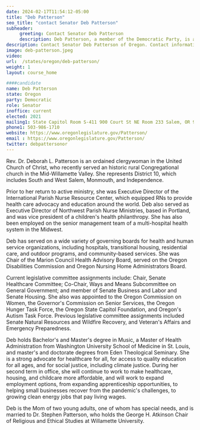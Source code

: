```yaml
---
date: 2024-02-17T11:54:12-05:00
title: "Deb Patterson"
seo_title: "contact Senator Deb Patterson"
subheader:
     greeting: Contact Senator Deb Patterson
     description: Deb Patterson, a member of the Democratic Party, is an American politician serving in the Oregon State Senate, representing District 10. She assumed office on January 11, 2021.
description: Contact Senator Deb Patterson of Oregon. Contact information for Deb Patterson includes email address, phone number, and mailing address.
image: deb-patterson.jpeg
video:
url:  /states/oregon/deb-patterson/
weight: 1
layout: course_home

####candidate
name: Deb Patterson
state: Oregon
party: Democratic
role: Senator
inoffice: current
elected: 2021
mailing1: State Capitol Room S-411 900 Court St NE Room 233 Salem, OR 97301
phone1: 503-986-1710
website: https://www.oregonlegislature.gov/Patterson/
email : https://www.oregonlegislature.gov/Patterson/
twitter: debpattersonor
---
```


Rev. Dr. Deborah L. Patterson is an ordained clergywoman in the United Church of Christ, who recently served an historic rural Congregational church in the Mid-Willamette Valley.  She represents District 10, which includes South and West Salem, Monmouth, and Independence.

Prior to her return to active ministry, she was Executive Director of the International Parish Nurse Resource Center, which equipped RNs to provide health care advocacy and education around the world.  Deb also served as Executive Director of Northwest Parish Nurse Ministries, based in Portland, and was vice president of a children's health philanthropy. She has also been employed on the senior management team of a multi-hospital health system in the Midwest.  

Deb has served on a wide variety of governing boards for health and human service organizations, including hospitals, transitional housing, residential care, and outdoor programs, and community-based services. She was Chair of the Marion Council Health Advisory Board, served on the Oregon Disabilities Commission and Oregon Nursing Home Administrators Board.

Current legislative committee assignments include:  Chair, Senate Healthcare Committee; Co-Chair, Ways and Means Subcommittee on General Government; and member of Senate Business and Labor and Senate Housing.  She also was appointed to the Oregon Commission on Women, the Governor's Commission on Senior Services, the Oregon Hunger Task Force, the Oregon State Capitol Foundation, and Oregon's Autism Task Force.  Previous legislative committee assignments included Senate Natural Resources and Wildfire Recovery, and Veteran's Affairs and Emergency Preparedness.

Deb holds Bachelor's and Master's degree in Music, a Master of Health Administration from Washington University School of Medicine in St. Louis, and master's and doctorate degrees from Eden Theological Seminary.  She is a strong advocate for healthcare for all, for access to quality education for all ages, and for social justice, including climate justice.   During her second term in office, she will continue to work to make healthcare, housing, and childcare more affordable, and will work to expand employment options, from expanding apprenticeship opportunities, to helping small businesses recover from the pandemic's challenges, to growing clean energy jobs that pay living wages.  

Deb is the Mom of two young adults, one of whom has special needs, and is married to Dr. Stephen Patterson, who holds the George H. Atkinson Chair of Religious and Ethical Studies at Willamette University.
